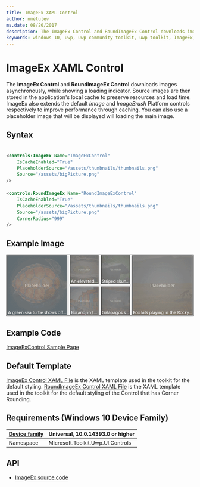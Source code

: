 ```yaml
---
title: ImageEx XAML Control
author: nmetulev
ms.date: 08/20/2017
description: The ImageEx Control and RoundImageEx Control downloads images asynchronously, while showing a loading indicator.
keywords: windows 10, uwp, uwp community toolkit, uwp toolkit, ImageEx, RoundImageEx, xaml control, xaml
---
```


# ImageEx XAML Control

The **ImageEx Control** and **RoundImageEx Control** downloads images asynchronously, while showing a loading indicator. Source images are then stored in the application's local cache to preserve resources and load time. ImageEx also extends the default *Image* and *ImageBrush* Platform controls respectively to improve performance through caching. 
You can also use a placeholder image that will be displayed will loading the main image.
 
## Syntax

```xml

<controls:ImageEx Name="ImageExControl"
	IsCacheEnabled="True"
	PlaceholderSource="/assets/thumbnails/thumbnails.png"
	Source="/assets/bigPicture.png"
/> 

<controls:RoundImageEx Name="RoundImageExControl"
	IsCacheEnabled="True"
	PlaceholderSource="/assets/thumbnails/thumbnails.png"
	Source="/assets/bigPicture.png"
	CornerRadius="999"
/> 

```

## Example Image

![ImageEx animation](../resources/images/Controls-ImageEx.gif "ImageEx")

## Example Code

[ImageExControl Sample Page](https://github.com/Microsoft/UWPCommunityToolkit/tree/master/Microsoft.Toolkit.Uwp.SampleApp/SamplePages/ImageEx)

## Default Template 

[ImageEx Control XAML File](https://github.com/Microsoft/UWPCommunityToolkit/blob/master/Microsoft.Toolkit.Uwp.UI.Controls/ImageEx/ImageEx.xaml) is the XAML template used in the toolkit for the default styling.
[RoundImageEx Control XAML File](https://github.com/Microsoft/UWPCommunityToolkit/blob/master/Microsoft.Toolkit.Uwp.UI.Controls/ImageEx/RoundImageEx.xaml) is the XAML template used in the toolkit for the default styling of the Control that has Corner Rounding.

## Requirements (Windows 10 Device Family)

| [Device family](http://go.microsoft.com/fwlink/p/?LinkID=526370) | Universal, 10.0.14393.0 or higher |
| --- | --- |
| Namespace | Microsoft.Toolkit.Uwp.UI.Controls |

## API

* [ImageEx source code](https://github.com/Microsoft/UWPCommunityToolkit/tree/master/Microsoft.Toolkit.Uwp.UI.Controls/ImageEx)

